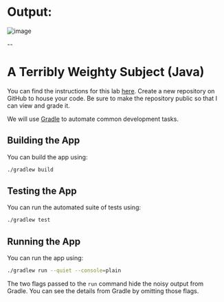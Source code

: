 # Output:
![image](https://github.com/user-attachments/assets/c85412f4-4a03-4c51-8b07-29f8cb372931)

--

# A Terribly Weighty Subject (Java)

You can find the instructions for this lab [here](https://morethanequations.com/Computer-Science/Labs/A-Terribly-Weighty-Subject). Create a new repository on GitHub to house your code. Be sure to make the repository public so that I can view and grade it.

We will use [Gradle](https://gradle.org/) to automate common development tasks.

## Building the App

You can build the app using:

```bash
./gradlew build
```

## Testing the App

You can run the automated suite of tests using:

```bash
./gradlew test
```

## Running the App

You can run the app using:

```bash
./gradlew run --quiet --console=plain
```

The two flags passed to the `run` command hide the noisy output from Gradle. You can see the details from Gradle by omitting those flags.
